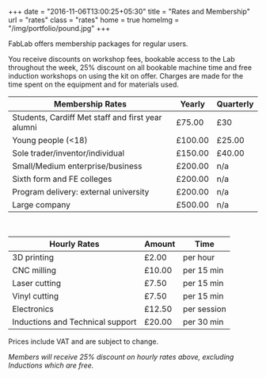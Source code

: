 +++
date = "2016-11-06T13:00:25+05:30"
title = "Rates and Membership"
url = "rates"
class = "rates"
home = true
homeImg = "/img/portfolio/pound.jpg"
+++

FabLab offers membership packages for regular users.

You receive discounts on workshop fees, bookable access to the Lab throughout the week, 25% discount on all bookable machine time and free induction workshops on using the kit on offer.
Charges are made for the time spent on the equipment and for materials used.

| Membership Rates  | Yearly        | Quarterly |
| ----------------- | ------------- | --------- |
| Students, Cardiff Met staff and first year alumni | £75.00 | £30 |
| Young people (<18) | £100.00 | £25.00 |
| Sole trader/inventor/individual | £150.00 | £40.00 |
| Small/Medium enterprise/business | £200.00 | n/a |
| Sixth form and FE colleges | £200.00 | n/a |
| Program delivery: external university | £200.00 | n/a |
| Large company | £500.00 | n/a |

&nbsp;

| Hourly Rates      | Amount        | Time      |
| ----------------- | ------------- | --------- |
| 3D printing | £2.00 | per hour |
| CNC milling | £10.00 | per 15 min |
| Laser cutting | £7.50 | per 15 min |
| Vinyl cutting | £7.50 | per 15 min |
| Electronics | £12.50 | per session |
| Inductions and Technical support | £20.00 | per 30 min |


Prices include VAT and are subject to change.

*Members will receive 25% discount on hourly rates above, excluding Inductions which are free.*

